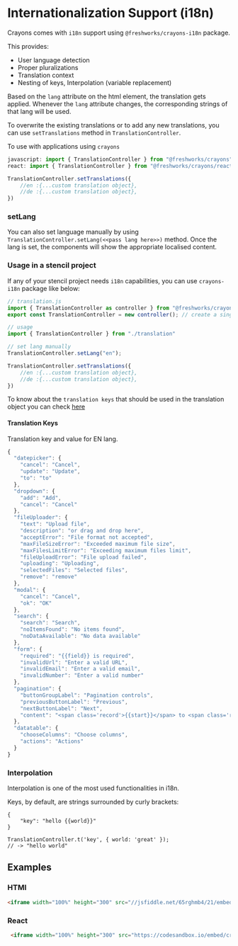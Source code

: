 # Internationalization Support (i18n)

Crayons comes with `i18n` support using `@freshworks/crayons-i18n` package. 

This provides:

- User language detection
- Proper pluralizations
- Translation context
- Nesting of keys, Interpolation (variable replacement)
  

Based on the `lang` attribute on the html element, the translation gets applied. Whenever the `lang` attribute changes, the corresponding strings of that lang will be used.

To overwrite the existing translations or to add any new translations, you can use `setTranslations` method in `TranslationController`.

To use with applications using `crayons` 
```js
javascript: import { TranslationController } from "@freshworks/crayons";
react: import { TranslationController } from "@freshworks/crayons/react";

TranslationController.setTranslations({
    //en :{...custom translation object},
    //de :{...custom translation object},
})
```
### setLang

You can also set language manually by using `TranslationController.setLang(<<pass lang here>>)` method. Once the lang is set, the components will show the appropriate localised content.

### Usage in a stencil project
If any of your stencil project needs `i18n` capabilities, you can use `crayons-i18n` package like below:

```js
// translation.js
import { TranslationController as controller } from "@freshworks/crayons-i18n";
export const TranslationController = new controller(); // create a singleton instance and share it across the app.

// usage
import { TranslationController } from "./translation"

// set lang manually
TranslationController.setLang("en");

TranslationController.setTranslations({
    //en :{...custom translation object},
    //de :{...custom translation object},
})
```

To know about the `translation keys` that should be used in the translation object you can check [here](#translation-keys)

#### Translation Keys

Translation key and value for EN lang.
```js
{
  "datepicker": {
    "cancel": "Cancel",
    "update": "Update",
    "to": "to"
  },
  "dropdown": {
    "add": "Add",
    "cancel": "Cancel"
  },
  "fileUploader": {
    "text": "Upload file",
    "description": "or drag and drop here",
    "acceptError": "File format not accepted",
    "maxFileSizeError": "Exceeded maximum file size",
    "maxFilesLimitError": "Exceeding maximum files limit",
    "fileUploadError": "File upload failed",
    "uploading": "Uploading",
    "selectedFiles": "Selected files",
    "remove": "remove"
  },
  "modal": {
    "cancel": "Cancel",
    "ok": "OK"
  },
  "search": {
    "search": "Search",
    "noItemsFound": "No items found",
    "noDataAvailable": "No data available"
  },
  "form": {
    "required": "{{field}} is required",
    "invalidUrl": "Enter a valid URL",
    "invalidEmail": "Enter a valid email",
    "invalidNumber": "Enter a valid number"
  },
  "pagination": {
    "buttonGroupLabel": "Pagination controls",
    "previousButtonLabel": "Previous",
    "nextButtonLabel": "Next",
    "content": "<span class='record'>{{start}}</span> to <span class='record'>{{end}}</span> of {{total}}"
  },
  "datatable": {
    "chooseColumns": "Choose columns",
    "actions": "Actions"
  }
}

```

### Interpolation

Interpolation is one of the most used functionalities in i18n.

Keys, by default, are strings surrounded by curly brackets:

```
{
    "key": "hello {{world}}"
}
```

```
TranslationController.t('key', { world: 'great' });
// -> "hello world"
```

## Examples

### HTMl 
```html live
<iframe width="100%" height="300" src="//jsfiddle.net/65rghmb4/21/embedded/html,result/" allowfullscreen="allowfullscreen" allowpaymentrequest frameborder="0"></iframe>
```

### React
```html live
 <iframe width="100%" height="300" src="https://codesandbox.io/embed/crayons-i18n-react-example-vpl9k5?fontsize=14&hidenavigation=1&theme=dark"></iframe>
```
